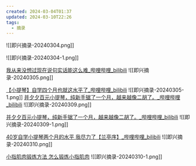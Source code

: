 ```yaml
---
created: 2024-03-04T01:37
updated: 2024-03-10T22:26
tags:
  - 摘录
---
```


![[即兴摘录-20240304.png]]

![[即兴摘录-20240304-1.png]]

[我从来没想过现在说句实话能这么难\_哔哩哔哩\_bilibili](https://www.bilibili.com/video/BV1kF4m1M773/)
![[即兴摘录-20240305.png]]

[【小提琴】自学四个月也就这水平了\_哔哩哔哩\_bilibili](https://www.bilibili.com/video/BV1Zt4y1C7iT)
![[即兴摘录-20240305-1.png]]
[并夕夕百元小提琴，纯新手锯了一个月，越来越像二胡了。\_哔哩哔哩\_bilibili](https://www.bilibili.com/video/BV1AU4y1C7Rm)
![[即兴摘录-20240309.png]]

[并夕夕百元小提琴，纯新手锯了一个月，越来越像二胡了。\_哔哩哔哩\_bilibili](https://www.bilibili.com/video/BV1AU4y1C7Rm)
![[即兴摘录-20240309-1.png]]

[40岁自学小提琴两个月的水平 我尽力了【兰亭序】\_哔哩哔哩\_bilibili](https://www.bilibili.com/video/BV19k4y1v7H5)
![[即兴摘录-20240310.png]]

[小指肌肉锻炼方法 怎么锻炼小指肌肉](http://www.360doc.com/content/22/0615/01/51584615_1036065992.shtml)
![[即兴摘录-20240310-1.png]]
